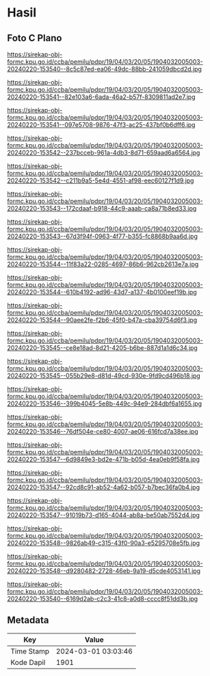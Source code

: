 # Hasil

## Foto C Plano

https://sirekap-obj-formc.kpu.go.id/ccba/pemilu/pdpr/19/04/03/20/05/1904032005003-20240220-153540--8c5c87ed-ea06-49dc-88bb-241059dbcd2d.jpg

https://sirekap-obj-formc.kpu.go.id/ccba/pemilu/pdpr/19/04/03/20/05/1904032005003-20240220-153541--82e103a6-6ada-46a2-b57f-8309811ad2e7.jpg

https://sirekap-obj-formc.kpu.go.id/ccba/pemilu/pdpr/19/04/03/20/05/1904032005003-20240220-153541--097e5708-9876-47f3-ac25-437bf0b6dff6.jpg

https://sirekap-obj-formc.kpu.go.id/ccba/pemilu/pdpr/19/04/03/20/05/1904032005003-20240220-153542--237bcceb-961a-4db3-8d71-659aad6a6564.jpg

https://sirekap-obj-formc.kpu.go.id/ccba/pemilu/pdpr/19/04/03/20/05/1904032005003-20240220-153542--c211b9a5-5e4d-4551-af98-eec60127f1d9.jpg

https://sirekap-obj-formc.kpu.go.id/ccba/pemilu/pdpr/19/04/03/20/05/1904032005003-20240220-153543--172cdaaf-b918-44c9-aaab-ca8a71b8ed33.jpg

https://sirekap-obj-formc.kpu.go.id/ccba/pemilu/pdpr/19/04/03/20/05/1904032005003-20240220-153543--67d3f94f-0963-4f77-b355-fc8868b9aa6d.jpg

https://sirekap-obj-formc.kpu.go.id/ccba/pemilu/pdpr/19/04/03/20/05/1904032005003-20240220-153544--11f83a22-0285-4697-86b6-962cb2613e7a.jpg

https://sirekap-obj-formc.kpu.go.id/ccba/pemilu/pdpr/19/04/03/20/05/1904032005003-20240220-153544--610b4192-ad96-43d7-a137-4b0100eef19b.jpg

https://sirekap-obj-formc.kpu.go.id/ccba/pemilu/pdpr/19/04/03/20/05/1904032005003-20240220-153544--90aee2fe-f2b6-45f0-b47a-cba39754d6f3.jpg

https://sirekap-obj-formc.kpu.go.id/ccba/pemilu/pdpr/19/04/03/20/05/1904032005003-20240220-153545--ce8e18ad-8d21-4205-b6be-887d1a1d6c34.jpg

https://sirekap-obj-formc.kpu.go.id/ccba/pemilu/pdpr/19/04/03/20/05/1904032005003-20240220-153545--055b29e8-d81d-49cd-930e-9fd9cd496b18.jpg

https://sirekap-obj-formc.kpu.go.id/ccba/pemilu/pdpr/19/04/03/20/05/1904032005003-20240220-153546--399b4045-5e8b-449c-94e9-284dbf6a1655.jpg

https://sirekap-obj-formc.kpu.go.id/ccba/pemilu/pdpr/19/04/03/20/05/1904032005003-20240220-153546--76df504e-ce80-4007-ae06-616fcd7a38ee.jpg

https://sirekap-obj-formc.kpu.go.id/ccba/pemilu/pdpr/19/04/03/20/05/1904032005003-20240220-153547--6d9849e3-bd2e-471b-b05d-4ea0eb9f58fa.jpg

https://sirekap-obj-formc.kpu.go.id/ccba/pemilu/pdpr/19/04/03/20/05/1904032005003-20240220-153547--92cd8c91-ab52-4a62-b057-b7bec36fa0b4.jpg

https://sirekap-obj-formc.kpu.go.id/ccba/pemilu/pdpr/19/04/03/20/05/1904032005003-20240220-153547--91019b73-d165-4044-ab8a-be50ab7552d4.jpg

https://sirekap-obj-formc.kpu.go.id/ccba/pemilu/pdpr/19/04/03/20/05/1904032005003-20240220-153548--9826ab49-c315-43f0-90a3-e5295708e5fb.jpg

https://sirekap-obj-formc.kpu.go.id/ccba/pemilu/pdpr/19/04/03/20/05/1904032005003-20240220-153548--d9280482-2728-46eb-9a19-d5cde4053141.jpg

https://sirekap-obj-formc.kpu.go.id/ccba/pemilu/pdpr/19/04/03/20/05/1904032005003-20240220-153540--6169d2ab-c2c3-41c8-a0d8-cccc8f51dd3b.jpg


## Metadata

| Key        | Value               |
| ---------- | ------------------- |
| Time Stamp | 2024-03-01 03:03:46 |
| Kode Dapil | 1901                |



